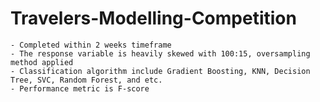 # Travelers-Modelling-Competition
	- Completed within 2 weeks timeframe
	- The response variable is heavily skewed with 100:15, oversampling method applied
	- Classification algorithm include Gradient Boosting, KNN, Decision Tree, SVC, Random Forest, and etc.
	- Performance metric is F-score
